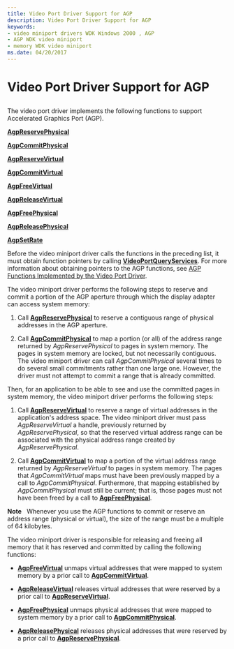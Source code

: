 ```yaml
---
title: Video Port Driver Support for AGP
description: Video Port Driver Support for AGP
keywords:
- video miniport drivers WDK Windows 2000 , AGP
- AGP WDK video miniport
- memory WDK video miniport
ms.date: 04/20/2017
---
```


# Video Port Driver Support for AGP


## <span id="ddk_video_port_driver_support_for_agp_gg"></span><span id="DDK_VIDEO_PORT_DRIVER_SUPPORT_FOR_AGP_GG"></span>


The video port driver implements the following functions to support Accelerated Graphics Port (AGP).

[**AgpReservePhysical**](/windows-hardware/drivers/ddi/videoagp/nc-videoagp-pagp_reserve_physical)

[**AgpCommitPhysical**](/windows-hardware/drivers/ddi/videoagp/nc-videoagp-pagp_commit_physical)

[**AgpReserveVirtual**](/windows-hardware/drivers/ddi/videoagp/nc-videoagp-pagp_reserve_virtual)

[**AgpCommitVirtual**](/windows-hardware/drivers/ddi/videoagp/nc-videoagp-pagp_commit_virtual)

[**AgpFreeVirtual**](/windows-hardware/drivers/ddi/videoagp/nc-videoagp-pagp_free_virtual)

[**AgpReleaseVirtual**](/windows-hardware/drivers/ddi/videoagp/nc-videoagp-pagp_release_virtual)

[**AgpFreePhysical**](/windows-hardware/drivers/ddi/videoagp/nc-videoagp-pagp_free_physical)

[**AgpReleasePhysical**](/windows-hardware/drivers/ddi/videoagp/nc-videoagp-pagp_release_physical)

[**AgpSetRate**](/windows-hardware/drivers/ddi/videoagp/nc-videoagp-pagp_set_rate)

Before the video miniport driver calls the functions in the preceding list, it must obtain function pointers by calling [**VideoPortQueryServices**](/windows-hardware/drivers/ddi/video/nf-video-videoportqueryservices). For more information about obtaining pointers to the AGP functions, see [AGP Functions Implemented by the Video Port Driver](/windows-hardware/drivers/ddi/videoagp/).

The video miniport driver performs the following steps to reserve and commit a portion of the AGP aperture through which the display adapter can access system memory:

1.  Call [**AgpReservePhysical**](/windows-hardware/drivers/ddi/videoagp/nc-videoagp-pagp_reserve_physical) to reserve a contiguous range of physical addresses in the AGP aperture.

2.  Call [**AgpCommitPhysical**](/windows-hardware/drivers/ddi/videoagp/nc-videoagp-pagp_commit_physical) to map a portion (or all) of the address range returned by *AgpReservePhysical* to pages in system memory. The pages in system memory are locked, but not necessarily contiguous. The video miniport driver can call *AgpCommitPhysical* several times to do several small commitments rather than one large one. However, the driver must not attempt to commit a range that is already committed.

Then, for an application to be able to see and use the committed pages in system memory, the video miniport driver performs the following steps:

1.  Call [**AgpReserveVirtual**](/windows-hardware/drivers/ddi/videoagp/nc-videoagp-pagp_reserve_virtual) to reserve a range of virtual addresses in the application's address space. The video miniport driver must pass *AgpReserveVirtual* a handle, previously returned by *AgpReservePhysical*, so that the reserved virtual address range can be associated with the physical address range created by *AgpReservePhysical*.

2.  Call [**AgpCommitVirtual**](/windows-hardware/drivers/ddi/videoagp/nc-videoagp-pagp_commit_virtual) to map a portion of the virtual address range returned by *AgpReserveVirtual* to pages in system memory. The pages that *AgpCommitVirtual* maps must have been previously mapped by a call to *AgpCommitPhysical*. Furthermore, that mapping established by *AgpCommitPhysical* must still be current; that is, those pages must not have been freed by a call to [**AgpFreePhysical**](/windows-hardware/drivers/ddi/videoagp/nc-videoagp-pagp_free_physical).

**Note**   Whenever you use the AGP functions to commit or reserve an address range (physical or virtual), the size of the range must be a multiple of 64 kilobytes.

 

The video miniport driver is responsible for releasing and freeing all memory that it has reserved and committed by calling the following functions:

-   [**AgpFreeVirtual**](/windows-hardware/drivers/ddi/videoagp/nc-videoagp-pagp_free_virtual) unmaps virtual addresses that were mapped to system memory by a prior call to [**AgpCommitVirtual**](/windows-hardware/drivers/ddi/videoagp/nc-videoagp-pagp_commit_virtual).

-   [**AgpReleaseVirtual**](/windows-hardware/drivers/ddi/videoagp/nc-videoagp-pagp_release_virtual) releases virtual addresses that were reserved by a prior call to [**AgpReserveVirtual**](/windows-hardware/drivers/ddi/videoagp/nc-videoagp-pagp_reserve_virtual).

-   [**AgpFreePhysical**](/windows-hardware/drivers/ddi/videoagp/nc-videoagp-pagp_free_physical) unmaps physical addresses that were mapped to system memory by a prior call to [**AgpCommitPhysical**](/windows-hardware/drivers/ddi/videoagp/nc-videoagp-pagp_commit_physical).

-   [**AgpReleasePhysical**](/windows-hardware/drivers/ddi/videoagp/nc-videoagp-pagp_release_physical) releases physical addresses that were reserved by a prior call to [**AgpReservePhysical**](/windows-hardware/drivers/ddi/videoagp/nc-videoagp-pagp_reserve_physical).

 

